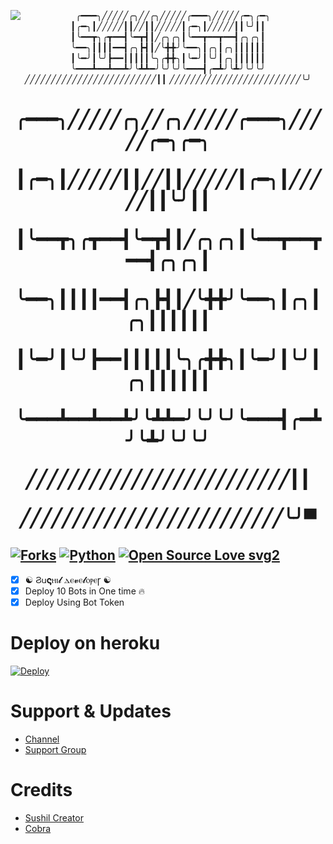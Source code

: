 <p align="center">
  <img src="./https://telegra.ph/file/5df7d9e71740e5c056eb1.jpg" alt="
╭━━━╮╱╱╱╱╱╭╮╱╱╭╮╱╱╱╱╱╭━━━╮╱╱╱╱╱╭━╮╭━╮
┃╭━╮┃╱╱╱╱╱┃┃╱╱┃┃╱╱╱╱╱┃╭━╮┃╱╱╱╱╱┃┃╰╯┃┃
┃╰━━┳╮╭┳━━┫╰━┳┫┃╱╭╮╭╮┃╰━━┳━━┳━━┫╭╮╭╮┃
╰━━╮┃┃┃┃━━┫╭╮┣┫┃╱╰╋╋╯╰━━╮┃╭╮┃╭╮┃┃┃┃┃┃
┃╰━╯┃╰╯┣━━┃┃┃┃┃╰╮╭╋╋╮┃╰━╯┃╰╯┃╭╮┃┃┃┃┃┃
╰━━━┻━━┻━━┻╯╰┻┻━╯╰╯╰╯╰━━━┫╭━┻╯╰┻╯╰╯╰╯
╱╱╱╱╱╱╱╱╱╱╱╱╱╱╱╱╱╱╱╱╱╱╱╱╱┃┃
╱╱╱╱╱╱╱╱╱╱╱╱╱╱╱╱╱╱╱╱╱╱╱╱╱╰╯">
</p>
<h1 align="center">
  <b>

╭━━━╮╱╱╱╱╱╭╮╱╱╭╮╱╱╱╱╱╭━━━╮╱╱╱╱╱╭━╮╭━╮

┃╭━╮┃╱╱╱╱╱┃┃╱╱┃┃╱╱╱╱╱┃╭━╮┃╱╱╱╱╱┃┃╰╯┃┃

┃╰━━┳╮╭┳━━┫╰━┳┫┃╱╭╮╭╮┃╰━━┳━━┳━━┫╭╮╭╮┃

╰━━╮┃┃┃┃━━┫╭╮┣┫┃╱╰╋╋╯╰━━╮┃╭╮┃╭╮┃┃┃┃┃┃

┃╰━╯┃╰╯┣━━┃┃┃┃┃╰╮╭╋╋╮┃╰━╯┃╰╯┃╭╮┃┃┃┃┃┃

╰━━━┻━━┻━━┻╯╰┻┻━╯╰╯╰╯╰━━━┫╭━┻╯╰┻╯╰╯╰╯

╱╱╱╱╱╱╱╱╱╱╱╱╱╱╱╱╱╱╱╱╱╱╱╱╱┃┃

╱╱╱╱╱╱╱╱╱╱╱╱╱╱╱╱╱╱╱╱╱╱╱╱╱╰╯▀</b>
</h1>

[![Forks](https://img.shields.io/github/forks/SUSHILxSPAM/Spambot?style=flat-square&color=orange)](https://github.com/SUSHILxSPAM/Spambot/fork)
[![Python](https://img.shields.io/badge/Python-v3.9.7-blue)](https://www.python.org/)
[![Open Source Love svg2](https://badges.frapsoft.com/os/v2/open-source.svg?v=103)](https://github.com/SUSHILxSPAM/Spambot)   
----
 
- [x] ☯︎ Ϩ𐌵𝛓ⲏⲓ𝓵 ⲇⲉ𝓿ⲉ𝓵ⲟⲣⲉꞅ ☯︎
- [x] Deploy 10 Bots in One time 🔥
- [x] Deploy Using Bot Token 

# Deploy on heroku

[![Deploy](https://www.herokucdn.com/deploy/button.svg)](https://heroku.com/deploy?template=https://github.com/SUSHILDEVELOPER/spam-deploy-)


# Support & Updates
* [Channel](https://t.me/ALLG_BAN) 
* [Support Group](https://t.me/ALLF_BAN)

# Credits
* [Sushil Creator](https://github.com/SUSHILxSPAM)
* [Cobra](https://github.com/SUSHILxMUSIC/) 
